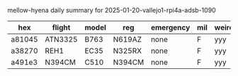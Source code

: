 mellow-hyena daily summary for 2025-01-20-vallejo1-rpi4a-adsb-1090

|hex|flight|model|reg|emergency|mil|weirdo|
|--|--|--|--|--|--|--|
|a81045|ATN3325|B763|N619AZ|none|F|yyy|
|a38270|REH1|EC35|N325RX|none|F|yyy|
|a491e3|N394CM|C510|N394CM|none|F|yyy|
